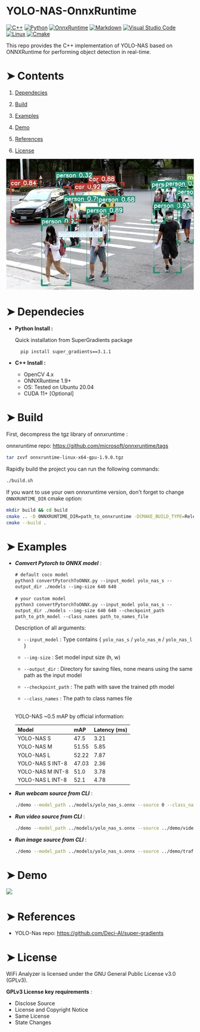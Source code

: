 # YOLO-NAS-OnnxRuntime

<p>
    <a href="#"><img alt="C++" src="https://img.shields.io/badge/C++-49D.svg?logo=C&logoColor=white"></a>
    <a href="#"><img alt="Python" src="https://img.shields.io/badge/Python-14354C.svg?logo=python&logoColor=white"></a>
    <a href="#"><img alt="OnnxRuntime" src="https://img.shields.io/badge/OnnxRuntime-FF6F00.svg?logo=TensorFlow&logoColor=white"></a>
    <a href="#"><img alt="Markdown" src="https://img.shields.io/badge/Markdown-000000.svg?logo=markdown&logoColor=white"></a>
    <a href="#"><img alt="Visual Studio Code" src="https://img.shields.io/badge/Visual%20Studio%20Code-ad78f7.svg?logo=visual-studio-code&logoColor=white"></a>
    <a href="#"><img alt="Linux" src="https://img.shields.io/badge/Linux-0078D6?logo=linux&logoColor=white"></a>
    <a href="#"><img alt="Cmake" src="https://img.shields.io/badge/Cmake-red?logo=cmake&logoColor=white"></a>
</p>

This repo provides the C++ implementation of YOLO-NAS based on ONNXRuntime for performing object detection in real-time.


# ➤ Contents
1) [Dependecies](#Dependecies)

2) [Build](#Build)

3) [Examples](#Examples)

4) [Demo](#Demo)

5) [References](#References)

6) [License](#License)

<p>
    <img src="./demo/traffic_result.jpg" width=600px>
</p>


<h1 id="Requirements">➤ Dependecies</h1>

* **Python Install :**

    Quick installation from SuperGradients package

    ```
      pip install super_gradients==3.1.1
    ```

* **C++ Install :**
  - OpenCV 4.x
  - ONNXRuntime 1.9+
  - OS: Tested on Ubuntu 20.04
  - CUDA 11+ [Optional]

<h1 id="Build">➤ Build</h1>

First, decompress the tgz library of onnxruntime :

onnxruntime repo: https://github.com/microsoft/onnxruntime/tags

```bash
tar zxvf onnxruntime-linux-x64-gpu-1.9.0.tgz
```

Rapidly build the project you can run the following commands:
```bash
./build.sh
```

If you want to use your own onnxruntime version, don't forget to change `ONNXRUNTIME_DIR` cmake option:

```bash
mkdir build && cd build
cmake .. -D ONNXRUNTIME_DIR=path_to_onnxruntime -DCMAKE_BUILD_TYPE=Release
cmake --build .
```

<h1 id="Examples">➤ Examples</h1>

 * ***Comvert Pytorch to ONNX model*** :

    ```
    # default coco model
    python3 convertPytorchToONNX.py --input_model yolo_nas_s --output_dir ./models --img-size 640 640 

    # your custom model
    python3 convertPytorchToONNX.py --input_model yolo_nas_s --output_dir ./models --img-size 640 640 --checkpoint_path path_to_pth_model --class_names path_to_names_file
    ```
    
    Description of all arguments:
    - `--input_model` : Type contains { `yolo_nas_s` /  `yolo_nas_m` / `yolo_nas_l` }

    - `--img-size` : Set model input size (h, w)

    - `--output_dir` : Directory for saving files, none means using the same path as the input model
    
    - `--checkpoint_path` : The path with save the trained pth model

    - `--class_names` : The path to class names file

    <br>
    YOLO-NAS ~0.5 mAP by official information:

      | Model            | mAP   | Latency (ms) |
      |------------------|-------|--------------|
      | YOLO-NAS S       | 47.5  | 3.21         |
      | YOLO-NAS M       | 51.55 | 5.85         |
      | YOLO-NAS L       | 52.22 | 7.87         |
      | YOLO-NAS S INT-8 | 47.03 | 2.36         |
      | YOLO-NAS M INT-8 | 51.0  | 3.78         |
      | YOLO-NAS L INT-8 | 52.1  | 4.78         |


* ***Run webcam source from CLI*** :

  ```bash
  ./demo --model_path ../models/yolo_nas_s.onnx --source 0 --class_names ../models/coco.names --gpu
  ```

* ***Run video source from CLI*** :

  ```bash
  ./demo --model_path ../models/yolo_nas_s.onnx --source ../demo/video.mp4 --class_names ../models/coco.names --gpu
  ```

* ***Run image source from CLI*** :

  ```bash
  ./demo --model_path ../models/yolo_nas_s.onnx --source ../demo/traffic.jpg --class_names ../models/coco.names --gpu
  ```

<h1 id="Demo">➤ Demo</h1>
  <p>
      <img src="./demo/demo-gif.gif" width=800px>
  </p>

<h1 id="References">➤ References</h1>

- YOLO-Nas repo: https://github.com/Deci-AI/super-gradients


<h1 id="License">➤ License</h1>

WiFi Analyzer is licensed under the GNU General Public License v3.0 (GPLv3).

**GPLv3 License key requirements** :
* Disclose Source
* License and Copyright Notice
* Same License
* State Changes